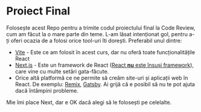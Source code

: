 # Proiect Final

Folosește acest Repo pentru a trimite codul proiectului final la Code Review, cum am făcut la o mare parte din teme. L-am lăsat intenționat gol, pentru a-ți oferi ocazia de a folosi orice tool-uri îti dorești. Preferabil unul dintre:

- [Vite](https://github.com/vitejs/vite-plugin-react/blob/main/packages/plugin-react/README.md) - Este ce am folosit în acest curs, dar nu oferă toate funcționalitățile React
- [Next.js](https://nextjs.org/docs/getting-started) - Este un framework de React ([React **nu** este însuși framework](https://kruschecompany.com/react-framework-library/)), care vine cu multe setări gata-făcute. 
- Orice altă platformă ce ne permite să creăm site-uri și aplicații web în React. De exemplu: [Remix](https://remix.run/), [Gatsby](https://www.gatsbyjs.com/). Ai grijă că e posibil să nu te pot ajuta dacă întâmpini probleme.

Mie îmi place Next, dar e OK dacă alegi să le folosești pe celelalte.
